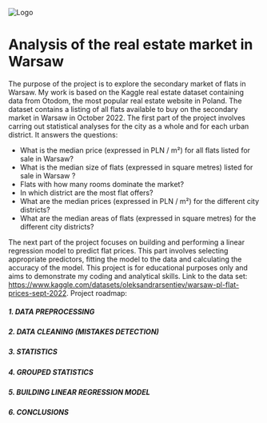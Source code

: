 ![Logo](https://mir-s3-cdn-cf.behance.net/project_modules/fs/1114e213546737.5627516801a6d.jpg)

# Analysis of the real estate market in Warsaw 
The purpose of the project is to explore the secondary market of flats in Warsaw. My work is based on the Kaggle real estate dataset containing data from Otodom, the most popular real estate website in Poland. The dataset contains a listing of all flats available to buy on the secondary market in Warsaw in October 2022. The first part of the project involves carring out statistical analyses for the city as a whole and for each urban district.
It answers the questions:
- What is the median price (expressed in PLN / m²) for all flats listed for sale in Warsaw? 
- What is the median size of flats (expressed in square metres) listed for sale in Warsaw ?
- Flats with how many rooms dominate the market?
- In which district are the most flat offers?
- What are the median prices (expressed in PLN / m²) for the different city districts?
- What are the median areas of flats (expressed in square metres) for the different city districts?

The next part of the project focuses on building and performing a linear regression model to predict flat prices. This part involves selecting appropriate predictors, fitting the model to the data and calculating the accuracy of the model. This project is for educational purposes only and aims to demonstrate my coding and analytical skills.
Link to the data set: https://www.kaggle.com/datasets/oleksandrarsentiev/warsaw-pl-flat-prices-sept-2022.
Project roadmap:
##### 1. DATA PREPROCESSING
##### 2. DATA CLEANING (MISTAKES DETECTION) 
##### 3. STATISTICS
##### 4. GROUPED STATISTICS
##### 5. BUILDING LINEAR REGRESSION MODEL
##### 6. CONCLUSIONS


